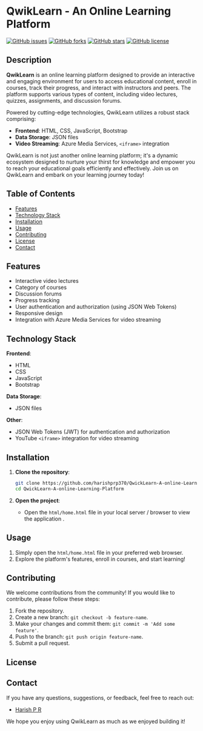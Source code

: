 # QwikLearn - An Online Learning Platform

[![GitHub issues](https://img.shields.io/github/issues/harishprp370/QwickLearn-A-online-Learning-Platform)](https://github.com/harishprp370/QwickLearn-A-online-Learning-Platform/issues)
[![GitHub forks](https://img.shields.io/github/forks/harishprp370/QwickLearn-A-online-Learning-Platform)](https://github.com/harishprp370/QwickLearn-A-online-Learning-Platform/network)
[![GitHub stars](https://img.shields.io/github/stars/harishprp370/QwickLearn-A-online-Learning-Platform)](https://github.com/harishprp370/QwickLearn-A-online-Learning-Platform/stargazers)
[![GitHub license](https://img.shields.io/github/license/harishprp370/QwickLearn-A-online-Learning-Platform)](https://github.com/harishprp370/QwickLearn-A-online-Learning-Platform/blob/main/LICENSE)

## Description

**QwikLearn** is an online learning platform designed to provide an interactive and engaging environment for users to access educational content, enroll in courses, track their progress, and interact with instructors and peers. The platform supports various types of content, including video lectures, quizzes, assignments, and discussion forums.

Powered by cutting-edge technologies, QwikLearn utilizes a robust stack comprising:

- **Frontend**: HTML, CSS, JavaScript, Bootstrap
- **Data Storage**: JSON files
- **Video Streaming**: Azure Media Services, `<iframe>` integration

QwikLearn is not just another online learning platform; it's a dynamic ecosystem designed to nurture your thirst for knowledge and empower you to reach your educational goals efficiently and effectively. Join us on QwikLearn and embark on your learning journey today!

## Table of Contents

- [Features](#features)
- [Technology Stack](#technology-stack)
- [Installation](#installation)
- [Usage](#usage)
- [Contributing](#contributing)
- [License](#license)
- [Contact](#contact)

## Features

- Interactive video lectures
- Category of courses
- Discussion forums
- Progress tracking
- User authentication and authorization (using JSON Web Tokens)
- Responsive design
- Integration with Azure Media Services for video streaming

## Technology Stack

**Frontend**:
- HTML
- CSS
- JavaScript
- Bootstrap

**Data Storage**:
- JSON files

**Other**:
- JSON Web Tokens (JWT) for authentication and authorization
- YouTube `<iframe>` integration for video streaming

## Installation

1. **Clone the repository**:
    ```bash
    git clone https://github.com/harishprp370/QwickLearn-A-online-Learning-Platform.git
    cd QwickLearn-A-online-Learning-Platform
    ```

2. **Open the project**:
    - Open the `html/home.html` file in your local server / browser to view the application .

## Usage

1. Simply open the `html/home.html` file in your preferred web browser.
2. Explore the platform's features, enroll in courses, and start learning!

## Contributing

We welcome contributions from the community! If you would like to contribute, please follow these steps:

1. Fork the repository.
2. Create a new branch: `git checkout -b feature-name`.
3. Make your changes and commit them: `git commit -m 'Add some feature'`.
4. Push to the branch: `git push origin feature-name`.
5. Submit a pull request.

## License



## Contact

If you have any questions, suggestions, or feedback, feel free to reach out:

- [Harish P R](https://github.com/harishprp370)

We hope you enjoy using QwikLearn as much as we enjoyed building it!
